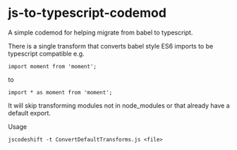 # js-to-typescript-codemod
A simple codemod for helping migrate from babel to typescript.

There is a single transform that converts babel style ES6 imports to be typescript compatible e.g. 

```
import moment from 'moment';
```

to 

```
import * as moment from 'moment';
```

It will skip transforming modules not in node_modules or that already have a default export.

Usage
```
jscodeshift -t ConvertDefaultTransforms.js <file>
```
